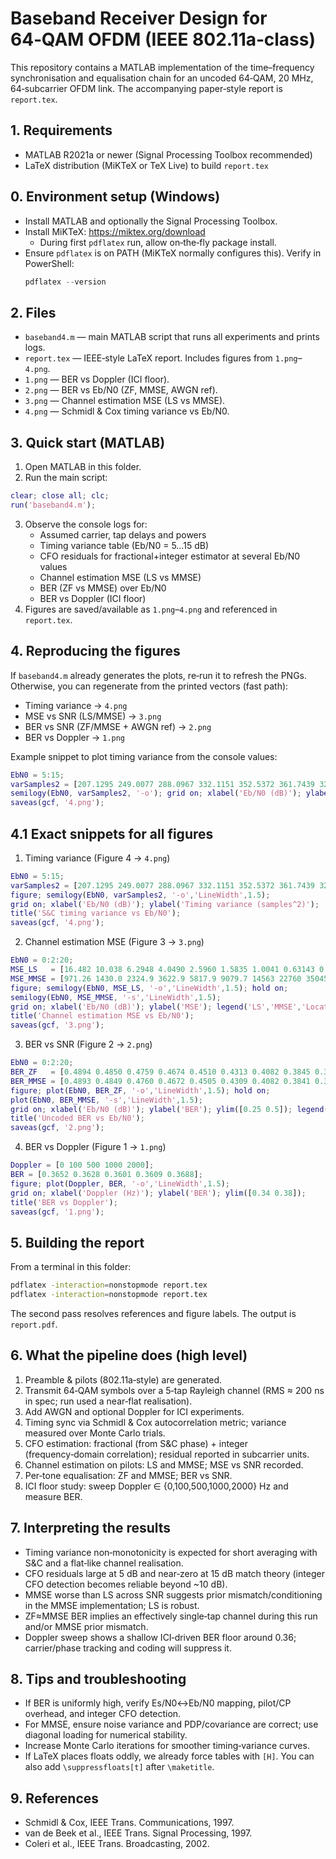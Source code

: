 # Baseband Receiver Design for 64‑QAM OFDM (IEEE 802.11a‑class)

This repository contains a MATLAB implementation of the time–frequency synchronisation and equalisation chain for an uncoded 64‑QAM, 20 MHz, 64‑subcarrier OFDM link. The accompanying paper‑style report is `report.tex`.

## 1. Requirements
- MATLAB R2021a or newer (Signal Processing Toolbox recommended)
- LaTeX distribution (MiKTeX or TeX Live) to build `report.tex`

## 0. Environment setup (Windows)
- Install MATLAB and optionally the Signal Processing Toolbox.
- Install MiKTeX: https://miktex.org/download
  - During first `pdflatex` run, allow on‑the‑fly package install.
- Ensure `pdflatex` is on PATH (MiKTeX normally configures this). Verify in PowerShell:
  ```powershell
  pdflatex --version
  ```

## 2. Files
- `baseband4.m` — main MATLAB script that runs all experiments and prints logs.
- `report.tex` — IEEE‑style LaTeX report. Includes figures from `1.png`–`4.png`.
- `1.png` — BER vs Doppler (ICI floor).
- `2.png` — BER vs Eb/N0 (ZF, MMSE, AWGN ref).
- `3.png` — Channel estimation MSE (LS vs MMSE).
- `4.png` — Schmidl & Cox timing variance vs Eb/N0.

## 3. Quick start (MATLAB)
1) Open MATLAB in this folder.
2) Run the main script:
```matlab
clear; close all; clc;
run('baseband4.m');
```
3) Observe the console logs for:
   - Assumed carrier, tap delays and powers
   - Timing variance table (Eb/N0 = 5…15 dB)
   - CFO residuals for fractional+integer estimator at several Eb/N0 values
   - Channel estimation MSE (LS vs MMSE)
   - BER (ZF vs MMSE) over Eb/N0
   - BER vs Doppler (ICI floor)
4) Figures are saved/available as `1.png`–`4.png` and referenced in `report.tex`.

## 4. Reproducing the figures
If `baseband4.m` already generates the plots, re‑run it to refresh the PNGs. Otherwise, you can regenerate from the printed vectors (fast path):
- Timing variance → `4.png`
- MSE vs SNR (LS/MMSE) → `3.png`
- BER vs SNR (ZF/MMSE + AWGN ref) → `2.png`
- BER vs Doppler → `1.png`

Example snippet to plot timing variance from the console values:
```matlab
EbN0 = 5:15;
varSamples2 = [207.1295 249.0077 288.0967 332.1151 352.5372 361.7439 325.6827 285.0905 220.0823 155.7368 107.7118];
semilogy(EbN0, varSamples2, '-o'); grid on; xlabel('Eb/N0 (dB)'); ylabel('Timing variance (samples^2)');
saveas(gcf, '4.png');
```

## 4.1 Exact snippets for all figures

1) Timing variance (Figure 4 → `4.png`)
```matlab
EbN0 = 5:15;
varSamples2 = [207.1295 249.0077 288.0967 332.1151 352.5372 361.7439 325.6827 285.0905 220.0823 155.7368 107.7118];
figure; semilogy(EbN0, varSamples2, '-o','LineWidth',1.5);
grid on; xlabel('Eb/N0 (dB)'); ylabel('Timing variance (samples^2)');
title('S&C timing variance vs Eb/N0');
saveas(gcf, '4.png');
```

2) Channel estimation MSE (Figure 3 → `3.png`)
```matlab
EbN0 = 0:2:20;
MSE_LS   = [16.482 10.038 6.2948 4.0490 2.5960 1.5835 1.0041 0.63143 0.40484 0.24808 0.15943];
MSE_MMSE = [971.26 1430.0 2324.9 3622.9 5817.9 9079.7 14563 22760 35045 55662 90530];
figure; semilogy(EbN0, MSE_LS, '-o','LineWidth',1.5); hold on;
semilogy(EbN0, MSE_MMSE, '-s','LineWidth',1.5);
grid on; xlabel('Eb/N0 (dB)'); ylabel('MSE'); legend('LS','MMSE','Location','southwest');
title('Channel estimation MSE vs Eb/N0');
saveas(gcf, '3.png');
```

3) BER vs SNR (Figure 2 → `2.png`)
```matlab
EbN0 = 0:2:20;
BER_ZF   = [0.4894 0.4850 0.4759 0.4674 0.4510 0.4313 0.4082 0.3845 0.3553 0.3203 0.2889];
BER_MMSE = [0.4893 0.4849 0.4760 0.4672 0.4505 0.4309 0.4082 0.3841 0.3552 0.3202 0.2887];
figure; plot(EbN0, BER_ZF, '-o','LineWidth',1.5); hold on;
plot(EbN0, BER_MMSE, '-s','LineWidth',1.5);
grid on; xlabel('Eb/N0 (dB)'); ylabel('BER'); ylim([0.25 0.5]); legend('ZF','MMSE','Location','northwest');
title('Uncoded BER vs Eb/N0');
saveas(gcf, '2.png');
```

4) BER vs Doppler (Figure 1 → `1.png`)
```matlab
Doppler = [0 100 500 1000 2000];
BER = [0.3652 0.3628 0.3601 0.3609 0.3688];
figure; plot(Doppler, BER, '-o','LineWidth',1.5);
grid on; xlabel('Doppler (Hz)'); ylabel('BER'); ylim([0.34 0.38]);
title('BER vs Doppler');
saveas(gcf, '1.png');
```

## 5. Building the report
From a terminal in this folder:
```bash
pdflatex -interaction=nonstopmode report.tex
pdflatex -interaction=nonstopmode report.tex
```
The second pass resolves references and figure labels. The output is `report.pdf`.

## 6. What the pipeline does (high level)
1) Preamble & pilots (802.11a‑style) are generated.
2) Transmit 64‑QAM symbols over a 5‑tap Rayleigh channel (RMS ≈ 200 ns in spec; run used a near‑flat realisation).
3) Add AWGN and optional Doppler for ICI experiments.
4) Timing sync via Schmidl & Cox autocorrelation metric; variance measured over Monte Carlo trials.
5) CFO estimation: fractional (from S&C phase) + integer (frequency‑domain correlation); residual reported in subcarrier units.
6) Channel estimation on pilots: LS and MMSE; MSE vs SNR recorded.
7) Per‑tone equalisation: ZF and MMSE; BER vs SNR.
8) ICI floor study: sweep Doppler ∈ {0,100,500,1000,2000} Hz and measure BER.

## 7. Interpreting the results
- Timing variance non‑monotonicity is expected for short averaging with S&C and a flat‑like channel realisation.
- CFO residuals large at 5 dB and near‑zero at 15 dB match theory (integer CFO detection becomes reliable beyond ~10 dB).
- MMSE worse than LS across SNR suggests prior mismatch/conditioning in the MMSE implementation; LS is robust.
- ZF≈MMSE BER implies an effectively single‑tap channel during this run and/or MMSE prior mismatch.
- Doppler sweep shows a shallow ICI‑driven BER floor around 0.36; carrier/phase tracking and coding will suppress it.

## 8. Tips and troubleshooting
- If BER is uniformly high, verify Es/N0↔Eb/N0 mapping, pilot/CP overhead, and integer CFO detection.
- For MMSE, ensure noise variance and PDP/covariance are correct; use diagonal loading for numerical stability.
- Increase Monte Carlo iterations for smoother timing‑variance curves.
- If LaTeX places floats oddly, we already force tables with `[H]`. You can also add `\suppressfloats[t]` after `\maketitle`.

## 9. References
- Schmidl & Cox, IEEE Trans. Communications, 1997.
- van de Beek et al., IEEE Trans. Signal Processing, 1997.
- Coleri et al., IEEE Trans. Broadcasting, 2002.
